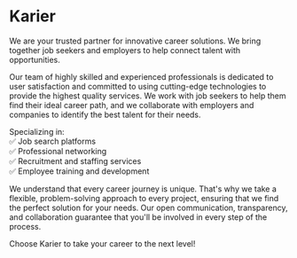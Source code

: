 # Karier
We are your trusted partner for innovative career solutions. We bring together job seekers and employers to help connect talent with opportunities.

Our team of highly skilled and experienced professionals is dedicated to user satisfaction and committed to using cutting-edge technologies to provide the highest quality services. We work with job seekers to help them find their ideal career path, and we collaborate with employers and companies to identify the best talent for their needs.

Specializing in:  
✅ Job search platforms  
✅ Professional networking  
✅ Recruitment and staffing services  
✅ Employee training and development  

We understand that every career journey is unique. That's why we take a flexible, problem-solving approach to every project, ensuring that we find the perfect solution for your needs. Our open communication, transparency, and collaboration guarantee that you'll be involved in every step of the process.

Choose Karier to take your career to the next level!
